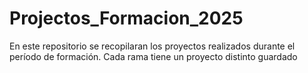 # Projectos_Formacion_2025
En este repositorio se recopilaran los proyectos realizados durante el período de formación. Cada rama tiene un proyecto distinto guardado
